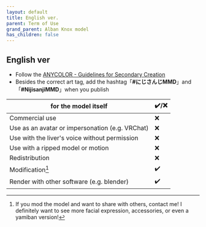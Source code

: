 ```yaml
---
layout: default
title: English ver.
parent: Term of Use
grand_parent: Alban Knox model
has_children: false
---
```


## English ver
- Follow the [ANYCOLOR - Guidelines for Secondary Creation](https://event.nijisanji.app/guidelines/en/)
- Besides the correct art tag, add the hashtag「**#にじさんじMMD**」and「**#NijisanjiMMD**」when you publish

|   for the model itself     | ✔️/❌    |
| ----------- | ----------- |
|Commercial use|❌|
|Use as an avatar or impersonation (e.g. VRChat)|❌|
|Use with the liver's voice without permission|❌|
|Use with a ripped model or motion|❌|
|Redistribution|❌|
|Modification[^mod] |✔️| 
|Render with other software (e.g. blender)|✔️|



[^mod]: If you mod the model and want to share with others, contact me! I definitely want to see more facial expression, accessories, or even a yamiban version!
